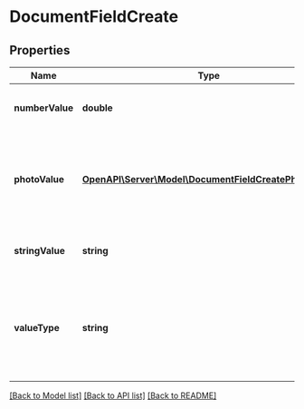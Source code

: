 # DocumentFieldCreate

## Properties
Name | Type | Description | Notes
------------ | ------------- | ------------- | -------------
**numberValue** | **double** | Value of this field if this document field has valueType: ValueType_Number. | [optional] 
**photoValue** | [**OpenAPI\Server\Model\DocumentFieldCreatePhotoValue**](DocumentFieldCreatePhotoValue.md) | Value of this field if this document field has valueType: ValueType_Photo. Array of photo objects where each object contains a URL for a photo. | [optional] 
**stringValue** | **string** | Value of this field if this document field has valueType: ValueType_String. | [optional] 
**valueType** | **string** | Determines the type of this field and what type of value this field has. It should be either ValueType_Number, ValueType_String, or ValueType_Photo. | 

[[Back to Model list]](../README.md#documentation-for-models) [[Back to API list]](../README.md#documentation-for-api-endpoints) [[Back to README]](../README.md)


